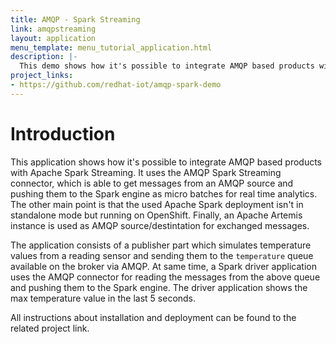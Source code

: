 ```yaml
---
title: AMQP - Spark Streaming
link: amqpstreaming
layout: application
menu_template: menu_tutorial_application.html
description: |-
  This demo shows how it's possible to integrate AMQP based products with Apache Spark Streaming. It uses the AMQP Spark Streaming connector, which is able to get messages from an AMQP source and pushing them to the Spark engine as micro batches for real time analytics
project_links:
- https://github.com/redhat-iot/amqp-spark-demo
---
```


<h1 id="introduction">Introduction</h1>

This application shows how it's possible to integrate AMQP based products with Apache Spark Streaming.
It uses the AMQP Spark Streaming connector, which is able to get messages from an AMQP source
and pushing them to the Spark engine as micro batches for real time analytics.
The other main point is that the used Apache Spark deployment isn't in standalone mode
but running on OpenShift. Finally, an Apache Artemis instance is used as
AMQP source/destintation for exchanged messages.

The application consists of a publisher part which simulates temperature values
from a reading sensor and sending them to the `temperature` queue available on the broker via AMQP.
At same time, a Spark driver application uses the AMQP connector for reading the messages
from the above queue and pushing them to the Spark engine.
The driver application shows the max temperature value in the last 5 seconds.

All instructions about installation and deployment can be found to the related project link.

